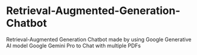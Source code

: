 # Retrieval-Augmented-Generation-Chatbot
Retrieval-Augmented Generation Chatbot made by using Google Generative AI model Google Gemini Pro to Chat with multiple PDFs
